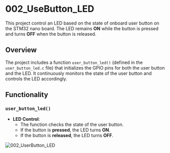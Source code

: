 ﻿# 002_UseButton_LED

This project control an LED based on the state of onboard user button on the STM32 nano board. The LED remains **ON** while the button is pressed and turns **OFF** when the button is released.

## Overview

The project includes a function `user_button_led()` (defined in the `user_button_led.c` file) that initializes the GPIO pins for both the user button and the LED. It continuously monitors the state of the user button and controls the LED accordingly.

## Functionality

### `user_button_led()`
- **LED Control**: 
  - The function checks the state of the user button.
  - If the button is **pressed**, the LED turns **ON**.
  - If the button is **released**, the LED turns **OFF**.

![002_UserButton_LED](002_UserButton_LED.gif)
